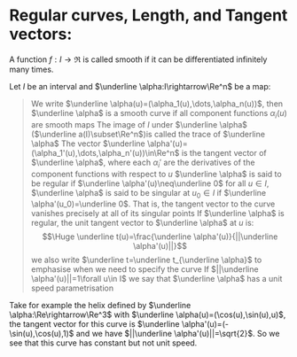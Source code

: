 
# Regular curves, Length, and Tangent vectors:

A function $f:I\rightarrow\Re$ is called smooth if it can be differentiated infinitely many times.

Let $I$ be an interval and $\underline \alpha:I\rightarrow\Re^n$ be a map:
> We write $\underline \alpha(u)=(\alpha_1(u),\dots,\alpha_n(u))$, then $\underline \alpha$ is a smooth curve if all component functions $\alpha_i(u)$ are smooth maps
> The image of $I$ under $\underline \alpha$  ($\underline a(I)\subset\Re^n$)is called the trace of $\underline \alpha$
> The vector $\underline \alpha'(u)=(\alpha_1'(u),\dots,\alpha_n'(u))\in\Re^n$ is the tangent vector of $\underline \alpha$, where each $\alpha_i'$ are the derivatives of the component functions with respect to $u$
>  $\underline \alpha$ is said to be regular if $\underline \alpha'(u)\neq\underline 0$ for all $u\in I$, $\underline \alpha$ is said to be singular at $u_0\in I$ if $\underline \alpha'(u_0)=\underline 0$. That is, the tangent vector to the curve vanishes precisely at all of its singular points
>  If $\underline \alpha$ is regular, the unit tangent vector to $\underline \alpha$ at $u$ is:$$\Huge \underline t(u)=\frac{\underline \alpha'(u)}{||\underline \alpha'(u)||}$$we also write $\underline t=\underline t_{\underline \alpha}$ to emphasise when we need to specify the curve
>  If $||\underline \alpha'(u)||=1\forall u\in I$ we say that $\underline \alpha$ has a unit speed parametrisation

Take for example the helix defined by $\underline \alpha:\Re\rightarrow\Re^3$ with $\underline \alpha(u)=(\cos(u),\sin(u),u)$, the tangent vector for this curve is $\underline \alpha'(u)=(-\sin(u),\cos(u),1)$ and we have $||\underline \alpha'(u)||=\sqrt{2}$. So we see that this curve has constant but not unit speed.